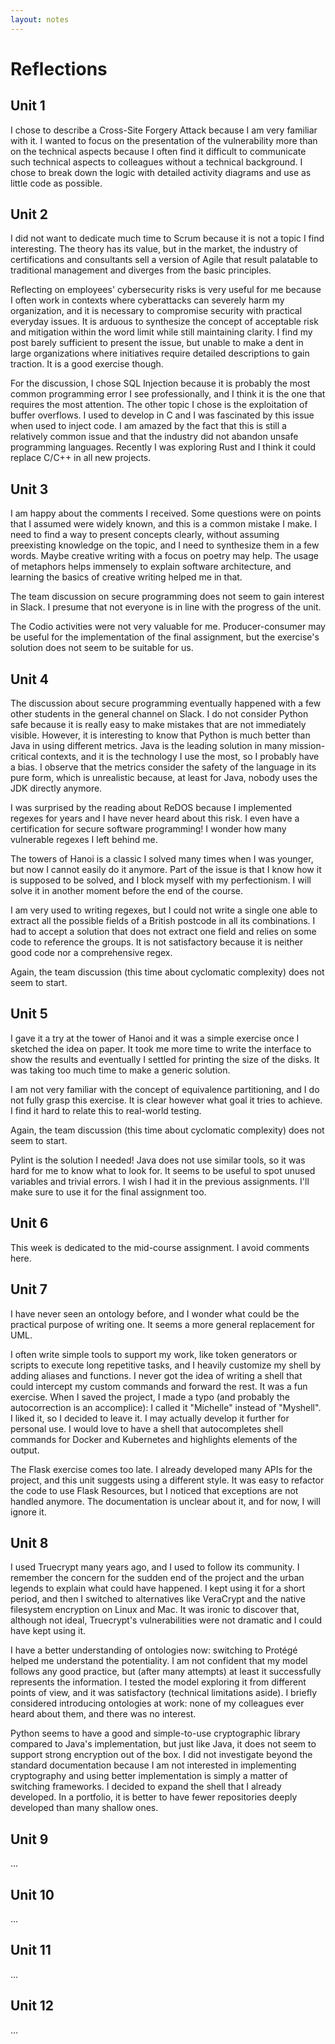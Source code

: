```yaml
---
layout: notes
---
```

# Reflections

## Unit 1

I chose to describe a Cross-Site Forgery Attack because I am very familiar with it. I wanted to focus on the presentation of the vulnerability more than on the technical aspects because I often find it difficult to communicate such technical aspects to colleagues without a technical background. I chose to break down the logic with detailed activity diagrams and use as little code as possible.

## Unit 2

I did not want to dedicate much time to Scrum because it is not a topic I find interesting. The theory has its value, but in the market, the industry of certifications and consultants sell a version of Agile that result palatable to traditional management and diverges from the basic principles.

Reflecting on employees' cybersecurity risks is very useful for me because I often work in contexts where cyberattacks can severely harm my organization, and it is necessary to compromise security with practical everyday issues. It is arduous to synthesize the concept of acceptable risk and mitigation within the word limit while still maintaining clarity. I find my post barely sufficient to present the issue, but unable to make a dent in large organizations where initiatives require detailed descriptions to gain traction. It is a good exercise though.

For the discussion, I chose SQL Injection because it is probably the most common programming error I see professionally, and I think it is the one that requires the most attention. The other topic I chose is the exploitation of buffer overflows. I used to develop in C and I was fascinated by this issue when used to inject code. I am amazed by the fact that this is still a relatively common issue and that the industry did not abandon unsafe programming languages. Recently I was exploring Rust and I think it could replace C/C++ in all new projects.

## Unit 3

I am happy about the comments I received. Some questions were on points that I assumed were widely known, and this is a common mistake I make. I need to find a way to present concepts clearly, without assuming preexisting knowledge on the topic, and I need to synthesize them in a few words. Maybe creative writing with a focus on poetry may help. The usage of metaphors helps immensely to explain software architecture, and learning the basics of creative writing helped me in that.

The team discussion on secure programming does not seem to gain interest in Slack. I presume that not everyone is in line with the progress of the unit.

The Codio activities were not very valuable for me. Producer-consumer may be useful for the implementation of the final assignment, but the exercise's solution does not seem to be suitable for us.

## Unit 4

The discussion about secure programming eventually happened with a few other students in the general channel on Slack. I do not consider Python safe because it is really easy to make mistakes that are not immediately visible. However, it is interesting to know that Python is much better than Java in using different metrics. Java is the leading solution in many mission-critical contexts, and it is the technology I use the most, so I probably have a bias. I observe that the metrics consider the safety of the language in its pure form, which is unrealistic because, at least for Java, nobody uses the JDK directly anymore.

I was surprised by the reading about ReDOS because I implemented regexes for years and I have never heard about this risk. I even have a certification for secure software programming! I wonder how many vulnerable regexes I left behind me.

The towers of Hanoi is a classic I solved many times when I was younger, but now I cannot easily do it anymore. Part of the issue is that I know how it is supposed to be solved, and I block myself with my perfectionism. I will solve it in another moment before the end of the course.

I am very used to writing regexes, but I could not write a single one able to extract all the possible fields of a British postcode in all its combinations. I had to accept a solution that does not extract one field and relies on some code to reference the groups. It is not satisfactory because it is neither good code nor a comprehensive regex.

Again, the team discussion (this time about cyclomatic complexity) does not seem to start.

## Unit 5

I gave it a try at the tower of Hanoi and it was a simple exercise once I sketched the idea on paper. It took me more time to write the interface to show the results and eventually I settled for printing the size of the disks. It was taking too much time to make a generic solution.

I am not very familiar with the concept of equivalence partitioning, and I do not fully grasp this exercise. It is clear however what goal it tries to achieve. I find it hard to relate this to real-world testing.

Again, the team discussion (this time about cyclomatic complexity) does not seem to start.

Pylint is the solution I needed! Java does not use similar tools, so it was hard for me to know what to look for. It seems to be useful to spot unused variables and trivial errors. I wish I had it in the previous assignments. I'll make sure to use it for the final assignment too.

## Unit 6

This week is dedicated to the mid-course assignment. I avoid comments here.

## Unit 7

I have never seen an ontology before, and I wonder what could be the practical purpose of writing one. It seems a more general replacement for UML.

I often write simple tools to support my work, like token generators or scripts to execute long repetitive tasks, and I heavily customize my shell by adding aliases and functions. I never got the idea of writing a shell that could intercept my custom commands and forward the rest. It was a fun exercise. When I saved the project, I made a typo (and probably the autocorrection is an accomplice): I called it "Michelle" instead of "Myshell". I liked it, so I decided to leave it. I may actually develop it further for personal use. I would love to have a shell that autocompletes shell commands for Docker and Kubernetes and highlights elements of the output.

The Flask exercise comes too late. I already developed many APIs for the project, and this unit suggests using a different style. It was easy to refactor the code to use Flask Resources, but I noticed that exceptions are not handled anymore. The documentation is unclear about it, and for now, I will ignore it.

## Unit 8

I used Truecrypt many years ago, and I used to follow its community. I remember the concern for the sudden end of the project and the urban legends to explain what could have happened. I kept using it for a short period, and then I switched to alternatives like VeraCrypt and the native filesystem encryption on Linux and Mac. It was ironic to discover that, although not ideal, Truecrypt's vulnerabilities were not dramatic and I could have kept using it.

I have a better understanding of ontologies now: switching to Protégé helped me understand the potentiality. I am not confident that my model follows any good practice, but (after many attempts) at least it successfully represents the information. I tested the model exploring it from different points of view, and it was satisfactory (technical limitations aside). I briefly considered introducing ontologies at work: none of my colleagues ever heard about them, and there was no interest.

Python seems to have a good and simple-to-use cryptographic library compared to Java's implementation, but just like Java, it does not seem to support strong encryption out of the box. I did not investigate beyond the standard documentation because I am not interested in implementing cryptography and using better implementation is simply a matter of switching frameworks. I decided to expand the shell that I already developed. In a portfolio, it is better to have fewer repositories deeply developed than many shallow ones.

## Unit 9

...

## Unit 10

...

## Unit 11

...

## Unit 12

...

